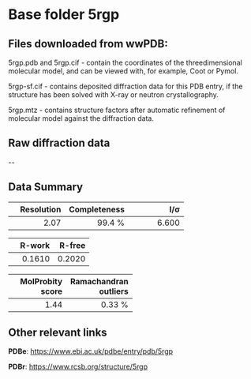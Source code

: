 # Base folder 5rgp

## Files downloaded from wwPDB:

5rgp.pdb and 5rgp.cif - contain the coordinates of the threedimensional molecular model, and can be viewed with, for example, Coot or Pymol.

5rgp-sf.cif - contains deposited diffraction data for this PDB entry, if the structure has been solved with X-ray or neutron crystallography.

5rgp.mtz - contains structure factors after automatic refinement of molecular model against the diffraction data.

## Raw diffraction data

--<br> 

## Data Summary
|   | Resolution | Completeness| I/$\boldsymbol{\sigma}$ |
|---|-------------:|----------------:|--------------:|
|   |2.07|99.4  %|<img width=50/>6.600|

|   | **R-work**| **R-free**   
|---|-------------:|----------------:|           
||0.1610|0.2020|

|   |**MolProbity<br>score**| **Ramachandran<br>outliers** 
|---|-------------:|----------------:|
||1.44|0.33 %|

## Other relevant links 
**PDBe**:  https://www.ebi.ac.uk/pdbe/entry/pdb/5rgp
 
**PDBr**: https://www.rcsb.org/structure/5rgp 

